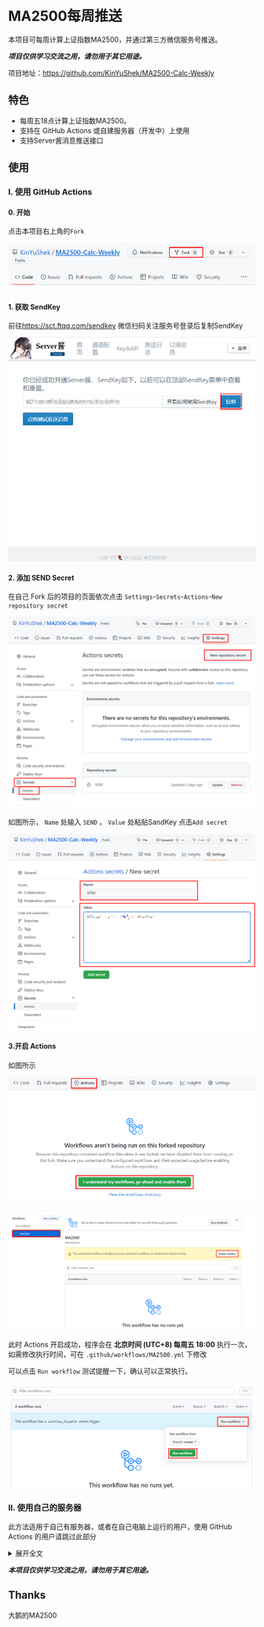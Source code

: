 # MA2500每周推送
本项目可每周计算上证指数MA2500，并通过第三方微信服务号推送。

***项目仅供学习交流之用，请勿用于其它用途。***

项目地址：<https://github.com/KinYuShek/MA2500-Calc-Weekly>
## 特色
- 每周五18点计算上证指数MA2500。
- 支持在 GitHub Actions 或自建服务器（开发中）上使用
- 支持Server酱消息推送接口

## 使用

### I. 使用 GitHub Actions 
#### 0. 开始
点击本项目右上角的`Fork`

![](./img/readme-1.png)

#### 1. 获取 SendKey
前往<https://sct.ftqq.com/sendkey>
微信扫码关注服务号登录后复制SendKey

![](./img/readme-2.1.png)

#### 2. 添加 SEND Secret
在自己 Fork 后的项目的页面依次点击 `Settings`-`Secrets`-`Actions`-`New repository secret`

![](./img/readme-3.1.png)

如图所示， `Name` 处输入 `SEND` ， `Value` 处粘贴SandKey
点击`Add secret`

![](./img/readme-4.png)

#### 3.开启 Actions
如图所示

![](./img/readme-5.png)

![](./img/readme-6.png)

此时 Actions 开启成功，程序会在 **北京时间 (UTC+8) 每周五 18:00** 执行一次，如需修改执行时间，可在 `.github/workflows/MA2500.yml` 下修改

可以点击 `Run workflow` 测试提醒一下，确认可以正常执行。

![](./img/readme-7.png)


### II. 使用自己的服务器
此方法适用于自己有服务器，或者在自己电脑上运行的用户，使用 GitHub Actions 的用户请跳过此部分

<details>
<summary>
展开全文
</summary>

开发中，详细信息请查看`server`分支

</details>

***本项目仅供学习交流之用，请勿用于其它用途。***

## Thanks
大鹅的MA2500
